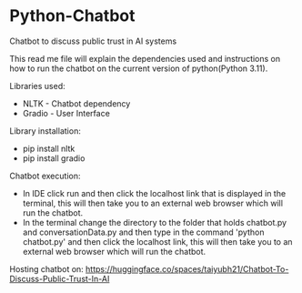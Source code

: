 # Python-Chatbot

Chatbot to discuss public trust in AI systems

This read me file will explain the dependencies used and instructions on how to run the chatbot on the current version of python(Python 3.11).

Libraries used:
- NLTK - Chatbot dependency
- Gradio - User Interface

Library installation:
- pip install nltk
- pip install gradio

Chatbot execution:
- In IDE click run and then click the localhost link that is displayed in the terminal, this will then take you to an external web browser
which will run the chatbot.
- In the terminal change the directory to the folder that holds chatbot.py and conversationData.py and then type in the command 'python chatbot.py' and then 
click the localhost link, this will then take you to an external web browser which will run the chatbot.

Hosting chatbot on: https://huggingface.co/spaces/taiyubh21/Chatbot-To-Discuss-Public-Trust-In-AI
